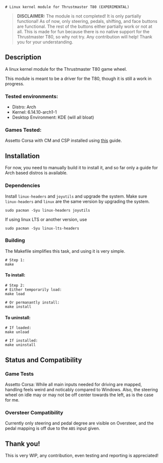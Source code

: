 	# Linux kernel module for Thrustmaster T80 (EXPERIMENTAL)

> **DISCLAIMER:** The module is not completed! It is only partially
> functional! As of now, only steering, pedals, shifting, and face 
> buttons are functional. The rest of the buttons either partially
> work or not at all. This is made for fun because there is no native 
> support for the Thrustmaster T80, so why not try. Any contribution 
> will help! Thank you for your understanding.

## Description

A linux kernel module for the Thrustmaster T80 game wheel. 

This module is meant to be a driver for the T80, though it is still
a work in progress. 

### Tested environments:
- Distro: Arch 
- Kernel: 6.14.10-arch1-1
- Desktop Environment: KDE (will all bloat)


### Games Tested:
Assetto Corsa with CM and CSP installed using [this](https://github.com/sihawido/assettocorsa-linux-setup) guide.

## Installation
For now, you need to manually build it to install it, and so far only 
a guide for Arch based distros is available.

### Dependencies
Install `linux-headers` and `joyutils` and upgrade the system.
Make sure `linux-headers` and `linux` are the same version
by upgrading the system.
```shell
sudo pacman -Syu linux-headers joyutils
```
If using linux LTS or another version, use
```shell
sudo pacman -Syu linux-lts-headers
```

### Building
The Makefile simplifies this task, and using it is very simple.
```shell
# Step 1:
make
```
#### To install:
```shell
# Step 2:
# Either temporarily load:
make load

# Or permanantly install:
make install
```
#### To uninstall:
```shell
# If loaded:
make unload

# If installed:
make uninstall
```

## Status and Compatibility
### Game Tests

Assetto Corsa: While all main inputs needed for driving are mapped, handling feels weird
and noticably compared to Windows. Also, the steering wheel on idle may or 
may not be off center towards the left, as is the case for me.

### Oversteer Compatibility

Currently only steering and pedal degree are visible on Oversteer,
and the pedal mapping is off due to the `ABS` input given.

## Thank you!

This is very WIP, any contribution, even testing and reporting is appreciated!
